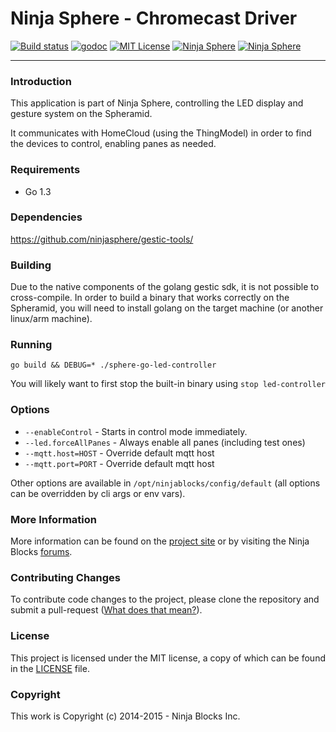 # Ninja Sphere - Chromecast Driver


[![Build status](https://badge.buildkite.com/98d7e0d70ed84df9d1449426e30e09769f5b843f92456f2429.svg)](https://buildkite.com/ninja-blocks-inc/sphere-go-led-controller)
[![godoc](http://img.shields.io/badge/godoc-Reference-blue.svg)](https://godoc.org/github.com/ninjasphere/sphere-go-led-controller)
[![MIT License](https://img.shields.io/badge/license-MIT-yellow.svg)](LICENSE)
[![Ninja Sphere](https://img.shields.io/badge/built%20by-ninja%20blocks-lightgrey.svg)](http://ninjablocks.com)
[![Ninja Sphere](https://img.shields.io/badge/works%20with-ninja%20sphere-8f72e3.svg)](http://ninjablocks.com)

---


### Introduction
This application is part of Ninja Sphere, controlling the LED display and gesture system on the Spheramid.

It communicates with HomeCloud (using the ThingModel) in order to find the devices to control, enabling panes as needed.

### Requirements

* Go 1.3

### Dependencies

https://github.com/ninjasphere/gestic-tools/

### Building

Due to the native components of the golang gestic sdk, it is not possible to cross-compile. In order to build a binary that works correctly on the Spheramid, you will need to install golang on the target machine (or another linux/arm machine).

### Running

`go build && DEBUG=* ./sphere-go-led-controller`

You will likely want to first stop the built-in binary using `stop led-controller`

### Options

* `--enableControl` - Starts in control mode immediately.
* `--led.forceAllPanes` - Always enable all panes (including test ones)
* `--mqtt.host=HOST` - Override default mqtt host
* `--mqtt.port=PORT` - Override default mqtt host

Other options are available in `/opt/ninjablocks/config/default` (all options can be overridden by cli args or env vars).

### More Information

More information can be found on the [project site](http://github.com/ninjasphere/sphere-go-led-controller) or by visiting the Ninja Blocks [forums](https://discuss.ninjablocks.com).

### Contributing Changes

To contribute code changes to the project, please clone the repository and submit a pull-request ([What does that mean?](https://help.github.com/articles/using-pull-requests/)).

### License
This project is licensed under the MIT license, a copy of which can be found in the [LICENSE](LICENSE) file.

### Copyright
This work is Copyright (c) 2014-2015 - Ninja Blocks Inc.
